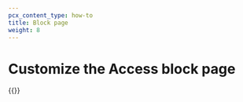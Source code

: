 ```yaml
---
pcx_content_type: how-to
title: Block page
weight: 8
---
```


# Customize the Access block page

{{<render file="access/_block-page.md">}}
